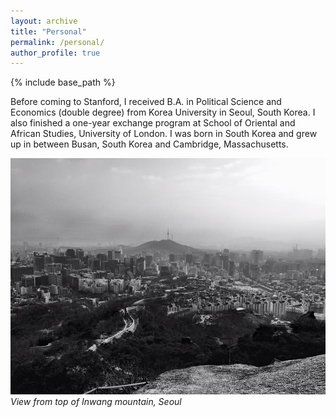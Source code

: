```yaml
---
layout: archive
title: "Personal"
permalink: /personal/
author_profile: true
---
```


{% include base_path %}

Before coming to Stanford, I received B.A. in Political Science and Economics (double degree) from Korea University in Seoul, South Korea. I also finished a one-year exchange program at School of Oriental and African Studies, University of London. I was born in South Korea and grew up in between Busan, South Korea and Cambridge, Massachusetts.

![](/images/seoul.jpg)
*View from top of Inwang mountain, Seoul*
